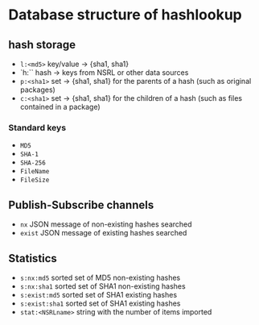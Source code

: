 # Database structure of hashlookup

## hash storage

- `l:<md5>` key/value -> {sha1, sha1}
- `h:<sha1>`` hash -> keys from NSRL or other data sources
- `p:<sha1>` set -> {sha1, sha1} for the parents of a hash (such as original packages)
- `c:<sha1>` set -> {sha1, sha1} for the children of a hash (such as files contained in a package)

### Standard keys

- `MD5`
- `SHA-1`
- `SHA-256`
- `FileName`
- `FileSize`

## Publish-Subscribe channels

- `nx` JSON message of non-existing hashes searched
- `exist` JSON message of existing hashes searched

## Statistics

- `s:nx:md5` sorted set of MD5 non-existing hashes
- `s:nx:sha1` sorted set of SHA1 non-existing hashes
- `s:exist:md5` sorted set of SHA1 existing hashes
- `s:exist:sha1` sorted set of SHA1 existing hashes
- `stat:<NSRLname>` string with the number of items imported
